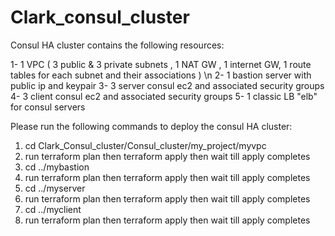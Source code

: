 # Clark_consul_cluster

Consul HA cluster contains the following resources:

1- 1 VPC ( 3 public & 3 private subnets , 1 NAT GW , 1 internet GW, 1 route tables for each subnet  and their associations ) \n
2- 1 bastion server with public ip and keypair
3- 3 server consul ec2 and associated security groups
4- 3 client consul ec2 and associated security groups
5- 1 classic LB "elb" for consul servers

Please run the following commands to deploy the consul HA cluster:

1. cd Clark_Consul_cluster/Consul_cluster/my_project/myvpc
2. run terraform plan then terraform apply then wait till apply completes
3. cd ../mybastion
4. run terraform plan then terraform apply then wait till apply completes
5. cd ../myserver
6. run terraform plan then terraform apply then wait till apply completes
7. cd ../myclient
8. run terraform plan then terraform apply then wait till apply completes
